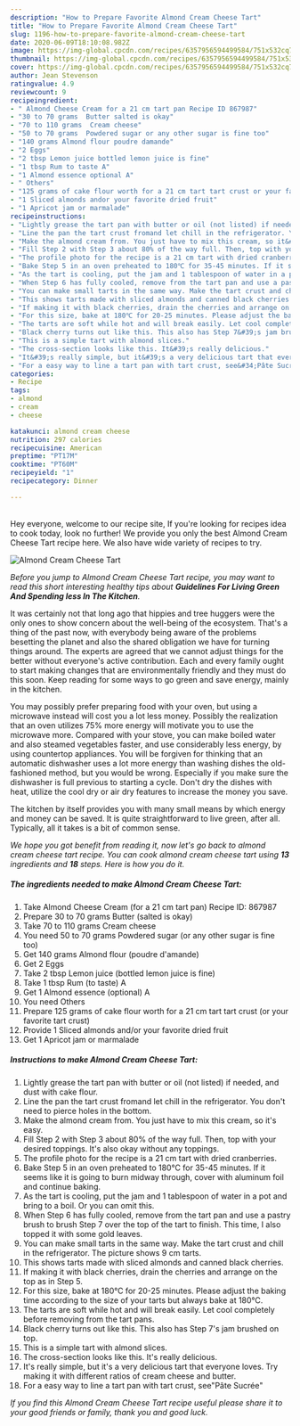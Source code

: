 ```yaml
---
description: "How to Prepare Favorite Almond Cream Cheese Tart"
title: "How to Prepare Favorite Almond Cream Cheese Tart"
slug: 1196-how-to-prepare-favorite-almond-cream-cheese-tart
date: 2020-06-09T18:10:08.982Z
image: https://img-global.cpcdn.com/recipes/6357956594499584/751x532cq70/almond-cream-cheese-tart-recipe-main-photo.jpg
thumbnail: https://img-global.cpcdn.com/recipes/6357956594499584/751x532cq70/almond-cream-cheese-tart-recipe-main-photo.jpg
cover: https://img-global.cpcdn.com/recipes/6357956594499584/751x532cq70/almond-cream-cheese-tart-recipe-main-photo.jpg
author: Jean Stevenson
ratingvalue: 4.9
reviewcount: 9
recipeingredient:
- " Almond Cheese Cream for a 21 cm tart pan Recipe ID 867987"
- "30 to 70 grams  Butter salted is okay"
- "70 to 110 grams  Cream cheese"
- "50 to 70 grams  Powdered sugar or any other sugar is fine too"
- "140 grams Almond flour poudre damande"
- "2 Eggs"
- "2 tbsp Lemon juice bottled lemon juice is fine"
- "1 tbsp Rum to taste A"
- "1 Almond essence optional A"
- " Others"
- "125 grams of cake flour worth for a 21 cm tart tart crust or your favorite tart crust"
- "1 Sliced almonds andor your favorite dried fruit"
- "1 Apricot jam or marmalade"
recipeinstructions:
- "Lightly grease the tart pan with butter or oil (not listed) if needed, and dust with cake flour."
- "Line the pan the tart crust fromand let chill in the refrigerator. You don&#39;t need to pierce holes in the bottom."
- "Make the almond cream from. You just have to mix this cream, so it&#39;s easy."
- "Fill Step 2 with Step 3 about 80% of the way full. Then, top with your desired toppings. It&#39;s also okay without any toppings."
- "The profile photo for the recipe is a 21 cm tart with dried cranberries."
- "Bake Step 5 in an oven preheated to 180℃ for 35-45 minutes. If it seems like it is going to burn midway through, cover with aluminum foil and continue baking."
- "As the tart is cooling, put the jam and 1 tablespoon of water in a pot and bring to a boil. Or you can omit this."
- "When Step 6 has fully cooled, remove from the tart pan and use a pastry brush to brush Step 7 over the top of the tart to finish. This time, I also topped it with some gold leaves."
- "You can make small tarts in the same way. Make the tart crust and chill in the refrigerator. The picture shows 9 cm tarts."
- "This shows tarts made with sliced almonds and canned black cherries."
- "If making it with black cherries, drain the cherries and arrange on the top as in Step 5."
- "For this size, bake at 180℃ for 20-25 minutes. Please adjust the baking time according to the size of your tarts but always bake at 180℃."
- "The tarts are soft while hot and will break easily. Let cool completely before removing from the tart pans."
- "Black cherry turns out like this. This also has Step 7&#39;s jam brushed on top."
- "This is a simple tart with almond slices."
- "The cross-section looks like this. It&#39;s really delicious."
- "It&#39;s really simple, but it&#39;s a very delicious tart that everyone loves. Try making it with different ratios of cream cheese and butter."
- "For a easy way to line a tart pan with tart crust, see&#34;Pâte Sucrée&#34;"
categories:
- Recipe
tags:
- almond
- cream
- cheese

katakunci: almond cream cheese 
nutrition: 297 calories
recipecuisine: American
preptime: "PT17M"
cooktime: "PT60M"
recipeyield: "1"
recipecategory: Dinner

---
```

<br>
Hey everyone, welcome to our recipe site, If you're looking for recipes idea to cook today, look no further! We provide you only the best Almond Cream Cheese Tart recipe here. We also have wide variety of recipes to try.
<br>


![Almond Cream Cheese Tart](https://img-global.cpcdn.com/recipes/6357956594499584/751x532cq70/almond-cream-cheese-tart-recipe-main-photo.jpg)

<i>Before you jump to Almond Cream Cheese Tart recipe, you may want to read this short interesting healthy tips about 
<strong>Guidelines For Living Green And Spending less In The Kitchen</strong>.</i>
</br>

It was certainly not that long ago that hippies and tree huggers were the only ones to show concern about the well-being of the ecosystem. That's a thing of the past now, with everybody being aware of the problems besetting the planet and also the shared obligation we have for turning things around. The experts are agreed that we cannot adjust things for the better without everyone's active contribution. Each and every family ought to start making changes that are environmentally friendly and they must do this soon. Keep reading for some ways to go green and save energy, mainly in the kitchen.

You may possibly prefer preparing food with your oven, but using a microwave instead will cost you a lot less money. Possibly the realization that an oven utilizes 75% more energy will motivate you to use the microwave more. Compared with your stove, you can make boiled water and also steamed vegetables faster, and use considerably less energy, by using countertop appliances. You will be forgiven for thinking that an automatic dishwasher uses a lot more energy than washing dishes the old-fashioned method, but you would be wrong. Especially if you make sure the dishwasher is full previous to starting a cycle. Don't dry the dishes with heat, utilize the cool dry or air dry features to increase the money you save.

The kitchen by itself provides you with many small means by which energy and money can be saved. It is quite straightforward to live green, after all. Typically, all it takes is a bit of common sense.


<i>We hope you got benefit from reading it, now let's go back to almond cream cheese tart recipe. You can cook almond cream cheese tart using <strong>13</strong> ingredients and <strong>18</strong> steps. Here is how you do it.
</i>

##### The ingredients needed to make Almond Cream Cheese Tart:

1. Take  Almond Cheese Cream (for a 21 cm tart pan) Recipe ID: 867987
1. Prepare 30 to 70 grams  Butter (salted is okay)
1. Take 70 to 110 grams  Cream cheese
1. You need 50 to 70 grams  Powdered sugar (or any other sugar is fine too)
1. Get 140 grams Almond flour (poudre d&#39;amande)
1. Get 2 Eggs
1. Take 2 tbsp Lemon juice (bottled lemon juice is fine)
1. Take 1 tbsp Rum (to taste) A
1. Get 1 Almond essence (optional) A
1. You need  Others
1. Prepare 125 grams of cake flour worth for a 21 cm tart tart crust (or your favorite tart crust)
1. Provide 1 Sliced almonds and/or your favorite dried fruit
1. Get 1 Apricot jam or marmalade


##### Instructions to make Almond Cream Cheese Tart:

1. Lightly grease the tart pan with butter or oil (not listed) if needed, and dust with cake flour.
1. Line the pan the tart crust fromand let chill in the refrigerator. You don&#39;t need to pierce holes in the bottom.
1. Make the almond cream from. You just have to mix this cream, so it&#39;s easy.
1. Fill Step 2 with Step 3 about 80% of the way full. Then, top with your desired toppings. It&#39;s also okay without any toppings.
1. The profile photo for the recipe is a 21 cm tart with dried cranberries.
1. Bake Step 5 in an oven preheated to 180℃ for 35-45 minutes. If it seems like it is going to burn midway through, cover with aluminum foil and continue baking.
1. As the tart is cooling, put the jam and 1 tablespoon of water in a pot and bring to a boil. Or you can omit this.
1. When Step 6 has fully cooled, remove from the tart pan and use a pastry brush to brush Step 7 over the top of the tart to finish. This time, I also topped it with some gold leaves.
1. You can make small tarts in the same way. Make the tart crust and chill in the refrigerator. The picture shows 9 cm tarts.
1. This shows tarts made with sliced almonds and canned black cherries.
1. If making it with black cherries, drain the cherries and arrange on the top as in Step 5.
1. For this size, bake at 180℃ for 20-25 minutes. Please adjust the baking time according to the size of your tarts but always bake at 180℃.
1. The tarts are soft while hot and will break easily. Let cool completely before removing from the tart pans.
1. Black cherry turns out like this. This also has Step 7&#39;s jam brushed on top.
1. This is a simple tart with almond slices.
1. The cross-section looks like this. It&#39;s really delicious.
1. It&#39;s really simple, but it&#39;s a very delicious tart that everyone loves. Try making it with different ratios of cream cheese and butter.
1. For a easy way to line a tart pan with tart crust, see&#34;Pâte Sucrée&#34;


<i>If you find this Almond Cream Cheese Tart recipe useful please share it to your good friends or family, thank you and good luck.</i>
